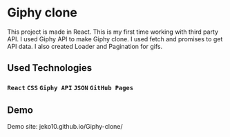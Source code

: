 # Giphy clone

This project is made in React. This is my first time working with third party API. I used Giphy API to make Giphy clone. I used fetch and promises to get API data. I also created Loader and Pagination for gifs.

## Used Technologies

### `React` `CSS` `Giphy API` `JSON` `GitHub Pages`

## Demo

Demo site: jeko10.github.io/Giphy-clone/

